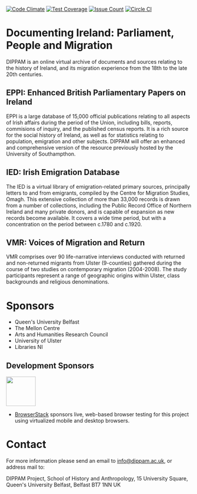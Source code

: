 [![Code Climate](https://codeclimate.com/github/dippam/client/badges/gpa.svg)](https://codeclimate.com/github/dippam/client)
[![Test Coverage](https://codeclimate.com/github/dippam/client/badges/coverage.svg)](https://codeclimate.com/github/dippam/client/coverage)
[![Issue Count](https://codeclimate.com/github/dippam/client/badges/issue_count.svg)](https://codeclimate.com/github/dippam/client)
[![Circle CI](https://circleci.com/gh/dippam/client.svg?style=svg)](https://circleci.com/gh/dippam/client)

# Documenting Ireland: Parliament, People and Migration

DIPPAM is an online virtual archive of documents and sources relating to the history of Ireland, and its migration experience from the 18th to the late 20th centuries.

## EPPI: Enhanced British Parliamentary Papers on Ireland

EPPI is a large database of 15,000 official publications relating to all aspects of Irish affairs during the period of the Union, including bills, reports, commisions of inquiry, and the published census reports. It is a rich source for the social history of Ireland, as well as for statistics relating to population, emigration and other subjects. DIPPAM will offer an enhanced and comprehensive version of the resource previously hosted by the University of Southampthon.

## IED: Irish Emigration Database

The IED is a virtual library of emigration-related primary sources, principally letters to and from emigrants, compiled by the Centre for Migration Studies, Omagh. This extensive collection of more than 33,000 records is drawn from a number of collections, including the Public Record Office of Northern Ireland and many private donors, and is capable of expansion as new records become available. It covers a wide time period, but with a concentration on the period between c.1780 and c.1920.

## VMR: Voices of Migration and Return

VMR comprises over 90 life-narrative interviews conducted with returned and non-returned migrants from Ulster (9-counties) gathered during the course of two studies on contemporary migration (2004-2008). The study participants represent a range of geographic origins within Ulster, class backgrounds and religious denominations.

# Sponsors

- Queen's University Belfast
- The Mellon Centre
- Arts and Humanities Research Council
- University of Ulster
- Libraries NI

## Development Sponsors

<img src="https://www.browserstack.com/images/layout/browserstack-logo-600x315.png" height="80" />

- [BrowserStack](https://www.browserstack.com/) sponsors live, web-based browser testing for this project using virtualized mobile and desktop browsers.

# Contact

For more information please send an email to info@dippam.ac.uk, or address mail to:

DIPPAM Project, 
School of History and Anthropology, 
15 University Square, 
Queen's University Belfast, 
Belfast 
BT7 1NN 
UK
